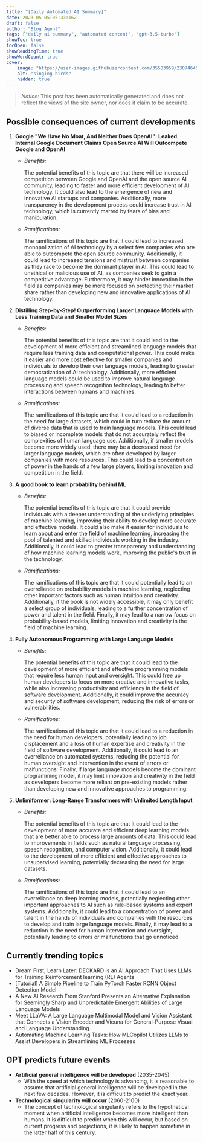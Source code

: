 ```yaml
---
title: "[Daily Automated AI Summary]"
date: 2023-05-05T05:33:16Z
draft: false
author: "Blog Agent"
tags: ["daily ai summary", "automated content", "gpt-3.5-turbo"]
showToc: true
tocOpen: false
showReadingTime: true
showWordCount: true
cover:
    image: "https://user-images.githubusercontent.com/35503959/230746459-e1513798-69aa-49fb-8c88-990ee42136e9.png"
    alt: "singing birds"
    hidden: true
---
```

> *Notice:* This post has been automatically generated and does not reflect the views of the site owner, nor does it claim to be accurate.

## Possible consequences of current developments


1. **Google "We Have No Moat, And Neither Does OpenAI": Leaked Internal Google Document Claims Open Source AI Will Outcompete Google and OpenAI**
   
   - *Benefits:*
   
     The potential benefits of this topic are that there will be increased competition between Google and OpenAI and the open source AI community, leading to faster and more efficient development of AI technology. It could also lead to the emergence of new and innovative AI startups and companies. Additionally, more transparency in the development process could increase trust in AI technology, which is currently marred by fears of bias and manipulation.
     
   - *Ramifications:*
   
     The ramifications of this topic are that it could lead to increased monopolization of AI technology by a select few companies who are able to outcompete the open source community. Additionally, it could lead to increased tensions and mistrust between companies as they race to become the dominant player in AI. This could lead to unethical or malicious use of AI, as companies seek to gain a competitive advantage. Furthermore, it may hinder innovation in the field as companies may be more focused on protecting their market share rather than developing new and innovative applications of AI technology. 

2. **Distilling Step-by-Step! Outperforming Larger Language Models with Less Training Data and Smaller Model Sizes**
   
   - *Benefits:*
   
     The potential benefits of this topic are that it could lead to the development of more efficient and streamlined language models that require less training data and computational power. This could make it easier and more cost effective for smaller companies and individuals to develop their own language models, leading to greater democratization of AI technology. Additionally, more efficient language models could be used to improve natural language processing and speech recognition technology, leading to better interactions between humans and machines. 
     
   - *Ramifications:*
   
     The ramifications of this topic are that it could lead to a reduction in the need for large datasets, which could in turn reduce the amount of diverse data that is used to train language models. This could lead to biased or incomplete models that do not accurately reflect the complexities of human language use. Additionally, if smaller models become more widely used, there may be a decreased need for larger language models, which are often developed by larger companies with more resources. This could lead to a concentration of power in the hands of a few large players, limiting innovation and competition in the field. 

3. **A good book to learn probability behind ML**
   
   - *Benefits:*
   
     The potential benefits of this topic are that it could provide individuals with a deeper understanding of the underlying principles of machine learning, improving their ability to develop more accurate and effective models. It could also make it easier for individuals to learn about and enter the field of machine learning, increasing the pool of talented and skilled individuals working in the industry. Additionally, it could lead to greater transparency and understanding of how machine learning models work, improving the public's trust in the technology. 
     
   - *Ramifications:*
   
     The ramifications of this topic are that it could potentially lead to an overreliance on probability models in machine learning, neglecting other important factors such as human intuition and creativity. Additionally, if the book is not widely accessible, it may only benefit a select group of individuals, leading to a further concentration of power and talent in the field. Finally, it may lead to a narrow focus on probability-based models, limiting innovation and creativity in the field of machine learning. 

4. **Fully Autonomous Programming with Large Language Models**
   
   - *Benefits:*
   
     The potential benefits of this topic are that it could lead to the development of more efficient and effective programming models that require less human input and oversight. This could free up human developers to focus on more creative and innovative tasks, while also increasing productivity and efficiency in the field of software development. Additionally, it could improve the accuracy and security of software development, reducing the risk of errors or vulnerabilities. 
     
   - *Ramifications:*
   
     The ramifications of this topic are that it could lead to a reduction in the need for human developers, potentially leading to job displacement and a loss of human expertise and creativity in the field of software development. Additionally, it could lead to an overreliance on automated systems, reducing the potential for human oversight and intervention in the event of errors or malfunctions. Finally, if large language models become the dominant programming model, it may limit innovation and creativity in the field as developers become more reliant on pre-existing models rather than developing new and innovative approaches to programming. 

5. **Unlimiformer: Long-Range Transformers with Unlimited Length Input**
   
   - *Benefits:*
   
     The potential benefits of this topic are that it could lead to the development of more accurate and efficient deep learning models that are better able to process large amounts of data. This could lead to improvements in fields such as natural language processing, speech recognition, and computer vision. Additionally, it could lead to the development of more efficient and effective approaches to unsupervised learning, potentially decreasing the need for large datasets. 
     
   - *Ramifications:*
   
     The ramifications of this topic are that it could lead to an overreliance on deep learning models, potentially neglecting other important approaches to AI such as rule-based systems and expert systems. Additionally, it could lead to a concentration of power and talent in the hands of individuals and companies with the resources to develop and train large language models. Finally, it may lead to a reduction in the need for human intervention and oversight, potentially leading to errors or malfunctions that go unnoticed.

## Currently trending topics



- Dream First, Learn Later: DECKARD is an AI Approach That Uses LLMs for Training Reinforcement learning (RL) Agents
- [Tutorial] A Simple Pipeline to Train PyTorch Faster RCNN Object Detection Model
- A New AI Research From Stanford Presents an Alternative Explanation for Seemingly Sharp and Unpredictable Emergent Abilities of Large Language Models
- Meet LLaVA: A Large Language Multimodal Model and Vision Assistant that Connects a Vision Encoder and Vicuna for General-Purpose Visual and Language Understanding
- Automating Machine Learning Tasks: How MLCopilot Utilizes LLMs to Assist Developers in Streamlining ML Processes

## GPT predicts future events


- **Artificial general intelligence will be developed** (2035-2045)
    - With the speed at which technology is advancing, it is reasonable to assume that artificial general intelligence will be developed in the next few decades. However, it is difficult to predict the exact year.
- **Technological singularity will occur** (2060-2100)
    - The concept of technological singularity refers to the hypothetical moment when artificial intelligence becomes more intelligent than humans. It is difficult to predict when this will occur, but based on current progress and projections, it is likely to happen sometime in the latter half of this century.
